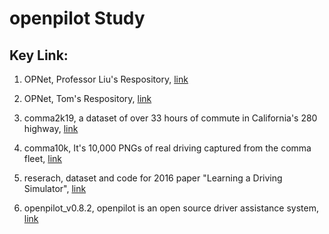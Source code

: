 # openpilot Study 


## Key Link:

1. OPNet, Professor Liu's Respository, [link](https://github.com/JinnAIGroup/OPNet)

2. OPNet, Tom's Respository, [link](https://github.com/tangshulien/OPNet)

3. comma2k19, a dataset of over 33 hours of commute in California's 280 highway, [link](https://github.com/commaai/comma2k19)

4. comma10k, It's 10,000 PNGs of real driving captured from the comma fleet, [link](https://github.com/commaai/comma10k)

5. reserach, dataset and code for 2016 paper "Learning a Driving Simulator", [link](https://github.com/commaai/research)

6. openpilot_v0.8.2, openpilot is an open source driver assistance system, [link](https://github.com/commaai/openpilot/tree/v0.8.2)
